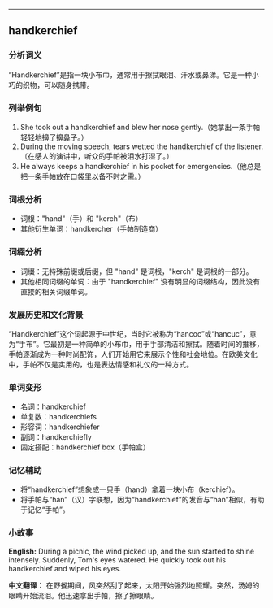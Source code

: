 
---------------
## handkerchief
### 分析词义
“Handkerchief”是指一块小布巾，通常用于擦拭眼泪、汗水或鼻涕。它是一种小巧的织物，可以随身携带。

### 列举例句
1. She took out a handkerchief and blew her nose gently.（她拿出一条手帕轻轻地擤了擤鼻子。）
2. During the moving speech, tears wetted the handkerchief of the listener.（在感人的演讲中，听众的手帕被泪水打湿了。）
3. He always keeps a handkerchief in his pocket for emergencies.（他总是把一条手帕放在口袋里以备不时之需。）

### 词根分析
- 词根："hand"（手）和 "kerch"（布）
- 其他衍生单词：handkercher（手帕制造商）

### 词缀分析
- 词缀：无特殊前缀或后缀，但 "hand" 是词根，"kerch" 是词根的一部分。
- 其他相同词缀的单词：由于 "handkerchief" 没有明显的词缀结构，因此没有直接的相关词缀单词。

### 发展历史和文化背景
“Handkerchief”这个词起源于中世纪，当时它被称为“hancoc”或“hancuc”，意为“手布”。它最初是一种简单的小布巾，用于手部清洁和擦拭。随着时间的推移，手帕逐渐成为一种时尚配饰，人们开始用它来展示个性和社会地位。在欧美文化中，手帕不仅是实用的，也是表达情感和礼仪的一种方式。

### 单词变形
- 名词：handkerchief
- 单复数：handkerchiefs
- 形容词：handkerchiefer
- 副词：handkerchiefly
- 固定搭配：handkerchief box（手帕盒）

### 记忆辅助
- 将“handkerchief”想象成一只手（hand）拿着一块小布（kerchief）。
- 将手帕与“han”（汉）字联想，因为“handkerchief”的发音与“han”相似，有助于记忆“手帕”。

### 小故事
**English:**
During a picnic, the wind picked up, and the sun started to shine intensely. Suddenly, Tom's eyes watered. He quickly took out his handkerchief and wiped his eyes.

**中文翻译：**
在野餐期间，风突然刮了起来，太阳开始强烈地照耀。突然，汤姆的眼睛开始流泪。他迅速拿出手帕，擦了擦眼睛。

